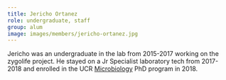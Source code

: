 ```yaml
---
title: Jericho Ortanez
role: undergraduate, staff
group: alum
image: images/members/jericho-ortanez.jpg
---
```


Jericho was an undergraduate in the lab from 2015-2017 working on the zygolife project. He stayed on a Jr Specialist laboratory tech from 2017-2018 and enrolled in the UCR [Microbiology](https://microbiology.ucr.edu) PhD program in 2018.
